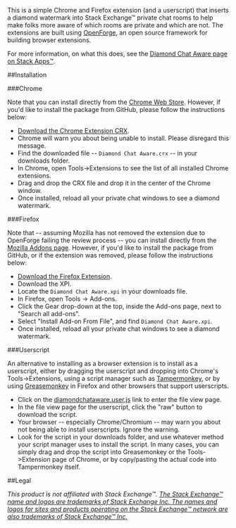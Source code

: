 This is a simple Chrome and Firefox extension (and a userscript) that inserts a diamond watermark into Stack Exchange™ private chat rooms to help make folks more aware of which rooms are private and which are not. The extensions are built using [OpenForge](https://github.com/trigger-corp/browser-extensions), an open source framework for building browser extensions. 

For more information, on what this does, see the [Diamond Chat Aware page on Stack Apps™](http://stackapps.com/q/4862/4812).


##Installation

###Chrome

Note that you can install directly from the [Chrome Web Store](https://chrome.google.com/webstore/detail/diamond-chat-aware/idcnhgnojajmgfngnkfalkadpfpkacnk). However, if you'd like to install the package from GitHub, please follow the instructions below: 

- [Download the Chrome Extension CRX](https://github.com/jamesmortensen/diamond-chat-aware/blob/master/release/chrome/Diamond%20Chat%20Aware.crx?raw=true).
- Chrome will warn you about being unable to install. Please disregard this message.
- Find the downloaded file -- `Diamond Chat Aware.crx` -- in your downloads folder.
- In Chrome, open Tools->Extensions to see the list of all installed Chrome extensions.
- Drag and drop the CRX file and drop it in the center of the Chrome window.
- Once installed, reload all your private chat windows to see a diamond watermark.


###Firefox

Note that -- assuming Mozilla has not removed the extension due to OpenForge failing the review process -- you can install directly from the [Mozilla Addons page](https://addons.mozilla.org/en-US/firefox/addon/diamondchat/). However, if you'd like to install the package from GitHub, or if the extension was removed, please follow the instructions below: 

- [Download the Firefox Extension](https://github.com/jamesmortensen/diamond-chat-aware/blob/master/release/firefox/Diamond%20Chat%20Aware.xpi?raw=true).
- Download the XPI.
- Locate the `Diamond Chat Aware.xpi` in your downloads file.
- In Firefox, open Tools -> Add-ons.
- Click the Gear drop-down at the top, inside the Add-ons page, next to "Search all add-ons".
- Select "Install Add-on From File", and find `Diamond Chat Aware.xpi`.
- Once installed, reload all your private chat windows to see a diamond watermark.


###Userscript

An alternative to installing as a browser extension is to install as a userscript, either by dragging the userscript and dropping into Chrome's Tools->Extensions, using a script manager such as [Tampermonkey](https://chrome.google.com/webstore/detail/tampermonkey/dhdgffkkebhmkfjojejmpbldmpobfkfo?hl=en), or by using [Greasemonkey](https://addons.mozilla.org/en-US/firefox/addon/greasemonkey/) in Firefox and other browsers that support userscripts.

- Click on the [diamondchataware.user.js](https://github.com/jamesmortensen/diamond-chat-aware/blob/master/userscript/diamondchataware.user.js) link to enter the file view page. 
- In the file view page for the userscript, click the "raw" button to download the script.
- Your browser -- especially Chrome/Chromium -- may warn you about not being able to install userscripts. Ignore the warning.
- Look for the script in your downloads folder, and use whatever method your script manager uses to install the script. In many cases, you can simply drag and drop the script into Greasemonkey or the Tools->Extension page of Chrome, or by copy/pasting the actual code into Tampermonkey itself.


##Legal

*This product is not affiliated with Stack Exchange™. [The Stack Exchange™ name and logos are trademarks of Stack Exchange Inc. The names and logos for sites and products operating on the Stack Exchange™ network are also trademarks of Stack Exchange™ Inc.](http://stackexchange.com/legal/trademark-guidance)*
